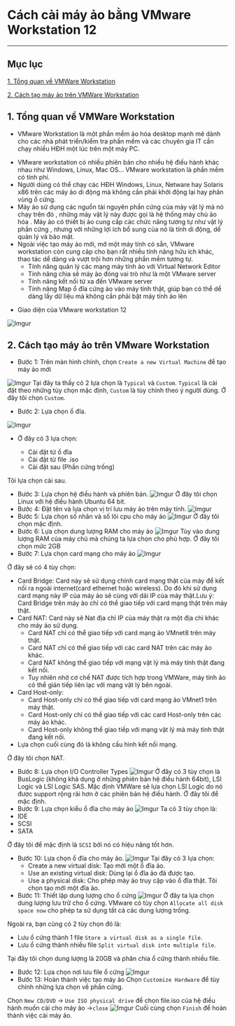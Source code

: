 # Cách cài máy ảo bằng VMware Workstation 12
***
## Mục lục
[1. Tổng quan về VMWare Workstation](#tong-quan)

[2. Cách tạo máy ảo trên VMWare Workstation](#huong-dan)

## <a name = "tong-quan"></a> 1. Tổng quan về VMWare Workstation
 
- VMware Workstation là một phần mềm ảo hóa desktop mạnh mẽ dành cho các nhà phát triển/kiểm tra phần mềm và các chuyên gia IT cần chạy nhiều HĐH một lúc trên một máy PC.
  
* VMware workstation có nhiều phiên bản cho nhiều hệ điếu hành khác nhau như Windows, Linux, Mac OS… VMware workstation là phần mềm có tính phí.
* Người dùng có thể chạy các HĐH Windows, Linux, Netware hay Solaris x86 trên các máy ảo di động mà không cần phải khởi động lại hay phân vùng ổ cứng.
* Máy ảo sử dụng các nguồn tài nguyên phần cứng của máy vật lý mà nó chạy trên đó , những máy vật lý này được gọi là hệ thống máy chủ ảo hóa . Máy ảo có thiết bị ảo cung cấp các chức năng tương tự như vật lý phần cứng , nhưng  với những lợi ích bổ sung của nó là tính di động, dể quản lý và bảo mật.
* Ngoài việc tạo máy ảo mới, mở một máy tính có sẵn, VMware workstation còn cung câp cho bạn rất nhiều tính năng hữu ích khác, thao tác dể dàng và vượt trội hơn những phần mềm tương tự.
    * Tính năng quản lý các mạng máy tính ảo với Virtual Network Editor
    * Tính năng chia sẽ máy ảo đóng vai trò như là một VMware server
    * Tính năng kết nối từ xa đến VMware server
    * Tính năng Map ổ đĩa cứng ảo vào máy tính thật, giúp bạn có thể dể dàng lấy dữ liệu mà không cần phải bật máy tính ảo lên
  
- Giao diện của VMware workstation 12

![Imgur](https://i.imgur.com/tm2eSp6.png")

## <a name = "huong-dan"></a> 2. Cách tạo máy ảo trên VMware Workstation

- Bước 1: Trên màn hình chính, chọn `Create a new Virtual Machine` để tạo máy ảo mới

![Imgur](https://i.imgur.com/fVWY567.png")
Tại đây ta thấy có 2 lựa chọn là `Typical` và `Custom`. `Typical` là cài đặt theo những tùy chọn mặc định, `Custom` là tùy chỉnh theo ý người dùng.
Ở đây tôi chọn `Custom`.

- Bước 2: Lựa chọn ổ đĩa.

![Imgur](https://i.imgur.com/oTAGZHz.png")

- Ở đây có 3 lựa chọn:
  
  - Cài đặt từ ổ đĩa
  - Cài đặt từ file .iso
  - Cài đặt sau (Phần cứng trống)

 Tôi lựa chọn cài sau.

- Bước 3: Lựa chọn hệ điều hành và phiên bản.
![Imgur](https://i.imgur.com/2wnOCIM.png")
Ở đây tôi chọn Linux với hệ điều hành Ubuntu 64 bit.
- Bước 4: Đặt tên và lựa chọn vị trí lưu máy ảo trên máy tính.
![Imgur](https://i.imgur.com/NS8jLlF.png")
- Bước 5: Lựa chọn số nhân và số lõi cpu cho máy ảo
![Imgur](https://i.imgur.com/NaZM3de.png")
 Ở đây tôi chọn mặc định.
- Bước 6: Lựa chọn dung lượng RAM cho máy ảo
![Imgur](https://i.imgur.com/2ArFBJu.png")
 Tùy vào dung lượng RAM của máy chủ mà chúng ta lựa chọn cho phù hợp. Ở đây tôi chọn mức 2GB
- Bước 7: Lựa chọn card mạng cho máy ảo
![Imgur](https://i.imgur.com/dmA8PCj.png")

 Ở đây sẽ có 4 tùy chọn:

- Card Bridge: Card này sẽ sử dụng chính card mạng thật của máy để kết nối ra ngoài internet(card ethernet hoặc wireless). 
Do đó khi sử dụng card mạng này IP của máy ảo sẽ cùng với dải IP của máy thật.Lưu ý: Card Bridge trên máy ảo chỉ có thể giao tiếp với card mạng thật trên máy thật.
- Card NAT: Card này sẽ Nat địa chỉ IP của máy thật ra một địa chỉ khác cho máy ảo sử dụng.
  - Card NAT chỉ có thể giao tiếp với card mạng ảo VMnet8 trên máy thật.
  - Card NAT chỉ có thể giao tiếp với các card NAT trên các máy ảo khác.
  - Card NAT không thể giao tiếp với mạng vật lý mà máy tính thật đang kết nối. 
  - Tuy nhiên nhờ cơ chế NAT được tích hợp trong VMWare, máy tính ảo có thể gián tiếp liên lạc với mạng vật lý bên ngoài.
- Card Host-only:
  - Card Host-only chỉ có thể giao tiếp với card mạng ảo VMnet1 trên máy thật.
  - Card Host-only chỉ có thể giao tiếp với các card Host-only trên các máy ảo khác.
  - Card Host-only không thể giao tiếp với mạng vật lý mà máy tính thật đang kết nối.
- Lựa chọn cuối cùng đó là không cấu hình kết nối mạng.

Ở đây tôi chọn NAT.

- Bước 8: Lựa chọn I/O Controller Types
![Imgur](https://i.imgur.com/rCzD0lC.png")
Ở đây có 3 tùy chọn là BusLogic (không khả dụng ở những phiên bản hệ điều hành 64bit), LSI Logic và LSI Logic SAS.
Mặc định VMWare sẽ lựa chọn LSI Logic do nó được support rộng rãi hơn ở các phiên bản hệ điều hành. Ở đây tôi để mặc định.
- Bước 9: Lựa chọn kiểu ổ đĩa cho máy ảo
![Imgur](https://i.imgur.com/6clkIkS.png")
 Ta có 3 tùy chọn là:
 - IDE
 - SCSI
 - SATA

 Ở đây tôi để mặc định là `SCSI` bởi nó có hiệu năng tốt hơn.
- Bước 10: Lựa chọn ổ đĩa cho máy ảo.
![Imgur](https://i.imgur.com/h0Bexu6.png")
Tại đây có 3 lựa chọn:
  - Create a new virtual disk: Tạo mới một ổ đĩa ảo.
  - Use an existing virtual disk: Dùng lại ổ đĩa ảo đã được tạo.
  - Use a physical disk: Cho phép máy ảo truy cập vào ổ đĩa thật.
 Tôi chọn tạo mới một đĩa ảo.
- Bước 11: Thiết lập dung lượng cho ổ cứng
![Imgur](https://i.imgur.com/soLPNsI.png")
 Ở đây ta lựa chọn dung lượng lưu trữ cho ổ cứng.
 VMware có tùy chọn `Allocate all disk space now` cho phép ta sử dụng tất cả các dung lượng trống. 

 Ngoài ra, bạn cũng có 2 tùy chọn đó là:
 - Lưu ổ cứng thành 1 file `Store a virtual disk as a single file`.
 - Lưu ổ cứng thành nhiều file `Split virtual disk into multiple file`. 

 Tại đây tôi chọn dung lượng là 20GB và phân chia ổ cứng thành nhiều file.
- Bước 12: Lựa chọn nơi lưu file ổ cứng
![Imgur](https://i.imgur.com/Efq2FlL.png")
- Bước 13: Hoàn thành việc tạo máy ảo
Chọn `Customize Hardware` để tùy chỉnh những lựa chọn về phần cứng.

 Chọn `New CD/DVD` -> `Use ISO physical drive` để chọn file.iso của hệ điều hành muốn cài cho máy ảo ->`close` 
![Imgur](https://i.imgur.com/vzRAEza.png")
Cuối cùng chọn `Finish` để hoàn thành việc cài máy ảo.









  







